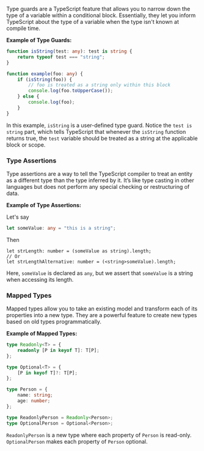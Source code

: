 Type guards are a TypeScript feature that allows you to narrow down the type of a variable within a conditional block. Essentially, they let you inform TypeScript about the type of a variable when the type isn't known at compile time.

**Example of Type Guards:**

```typescript
function isString(test: any): test is string {
    return typeof test === "string";
}

function example(foo: any) {
    if (isString(foo)) {
        // foo is treated as a string only within this block
        console.log(foo.toUpperCase());
    } else {
        console.log(foo);
    }
}
```

In this example, `isString` is a user-defined type guard. Notice the `test is string` part, which tells TypeScript that whenever the `isString` function returns true, the `test` variable should be treated as a string at the applicable block or scope.

### Type Assertions
Type assertions are a way to tell the TypeScript compiler to treat an entity as a different type than the type inferred by it. It’s like type casting in other languages but does not perform any special checking or restructuring of data.

**Example of Type Assertions:**

Let's say
```typescript
let someValue: any = "this is a string";
```

Then
```
let strLength: number = (someValue as string).length;
// Or
let strLengthAlternative: number = (<string>someValue).length;
```

Here, `someValue` is declared as `any`, but we assert that `someValue` is a string when accessing its length.

### Mapped Types
Mapped types allow you to take an existing model and transform each of its properties into a new type. They are a powerful feature to create new types based on old types programmatically.

**Example of Mapped Types:**

```typescript
type Readonly<T> = {
    readonly [P in keyof T]: T[P];
};

type Optional<T> = {
    [P in keyof T]?: T[P];
};

type Person = {
    name: string;
    age: number;
};

type ReadonlyPerson = Readonly<Person>;
type OptionalPerson = Optional<Person>;
```

`ReadonlyPerson` is a new type where each property of `Person` is read-only. `OptionalPerson` makes each property of `Person` optional.

